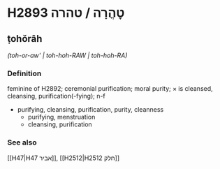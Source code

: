 # H2893 טׇהֳרָה / טהרה

## ṭohŏrâh

_(toh-or-aw' | toh-hoh-RAW | toh-hoh-RA)_

### Definition

feminine of H2892; ceremonial purification; moral purity; × is cleansed, cleansing, purification(-fying); n-f

- purifying, cleansing, purification, purity, cleanness
  - purifying, menstruation
  - cleansing, purification

### See also

[[H47|H47 אביר]], [[H2512|H2512 חלק]]
